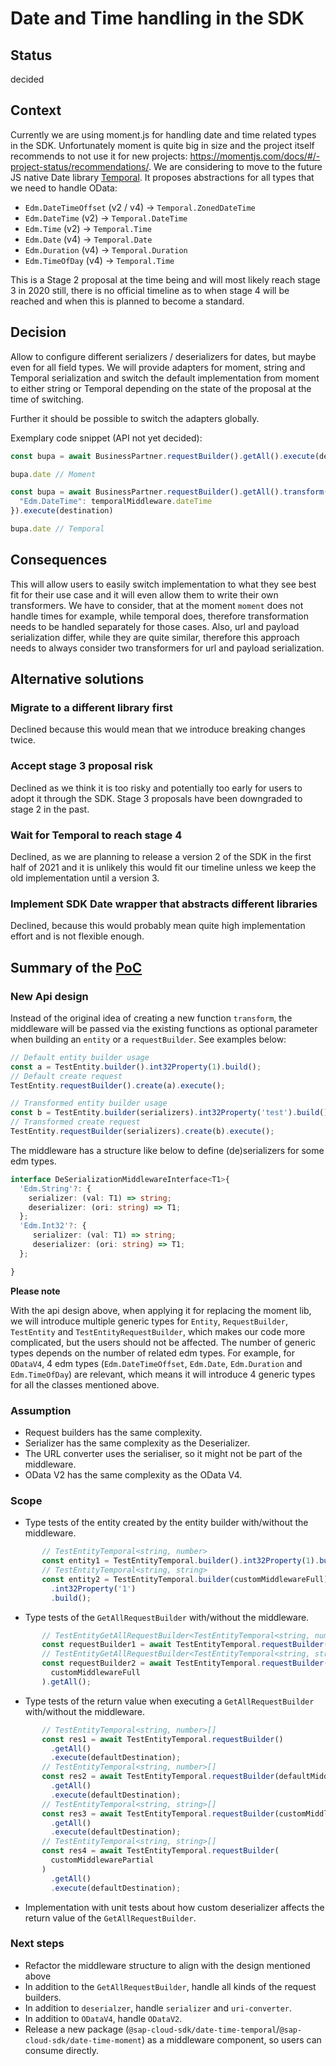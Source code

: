 # Date and Time handling in the SDK

## Status

decided

## Context

Currently we are using moment.js for handling date and time related types in the SDK. 
Unfortunately moment is quite big in size and the project itself recommends to not use it for new projects: https://momentjs.com/docs/#/-project-status/recommendations/.
We are considering to move to the future JS native Date library [Temporal](https://github.com/tc39/proposal-temporal).
It proposes abstractions for all types that we need to handle OData:

* `Edm.DateTimeOffset` (v2 / v4) -> `Temporal.ZonedDateTime`
* `Edm.DateTime` (v2) -> `Temporal.DateTime`
* `Edm.Time` (v2) -> `Temporal.Time`
* `Edm.Date` (v4) -> `Temporal.Date`
* `Edm.Duration` (v4) -> `Temporal.Duration`
* `Edm.TimeOfDay` (v4) -> `Temporal.Time`

This is a Stage 2 proposal at the time being and will most likely reach stage 3 in 2020 still, there is no official timeline as to when stage 4 will be reached and when this is planned to become a standard.

## Decision

Allow to configure different serializers / deserializers for dates, but maybe even for all field types. 
We will provide adapters for moment, string and Temporal serialization and switch the default implementation from moment to either string or Temporal depending on the state of the proposal at the time of switching.

Further it should be possible to switch the adapters globally.

Exemplary code snippet (API not yet decided):
```ts
const bupa = await BusinessPartner.requestBuilder().getAll().execute(destination)

bupa.date // Moment

const bupa = await BusinessPartner.requestBuilder().getAll().transform({
  "Edm.DateTime": temporalMiddleware.dateTime
}).execute(destination)

bupa.date // Temporal
```


## Consequences

This will allow users to easily switch implementation to what they see best fit for their use case and it will even allow them to write their own transformers. 
We have to consider, that at the moment `moment` does not handle times for example, while temporal does, therefore transformation needs to be handled separately for those cases. 
Also, url and payload serialization differ, while they are quite similar, therefore this approach needs to always consider two transformers for url and payload serialization.

## Alternative solutions

### Migrate to a different library first
Declined because this would mean that we introduce breaking changes twice.

### Accept stage 3 proposal risk
Declined as we think it is too risky and potentially too early for users to adopt it through the SDK. 
Stage 3 proposals have been downgraded to stage 2 in the past.

### Wait for Temporal to reach stage 4
Declined, as we are planning to release a version 2 of the SDK in the first half of 2021 and it is unlikely this would fit our timeline unless we keep the old implementation until a version 3.

### Implement SDK Date wrapper that abstracts different libraries
Declined, because this would probably mean quite high implementation effort and is not flexible enough.

## Summary of the [PoC](https://github.com/SAP/cloud-sdk-js/pull/921)
### New Api design
Instead of the original idea of creating a new function `transform`, the middleware will be passed via the existing functions as optional parameter when building an `entity` or a `requestBuilder`.
See examples below:
```ts
// Default entity builder usage
const a = TestEntity.builder().int32Property(1).build();
// Default create request
TestEntity.requestBuilder().create(a).execute();

// Transformed entity builder usage
const b = TestEntity.builder(serializers).int32Property('test').build();
// Transformed create request
TestEntity.requestBuilder(serializers).create(b).execute();
```
The middleware has a structure like below to define (de)serializers for some edm types.
```ts
interface DeSerializationMiddlewareInterface<T1>{
  'Edm.String'?: {
    serializer: (val: T1) => string;
    deserializer: (ori: string) => T1;
  };
  'Edm.Int32'?: {
     serializer: (val: T1) => string;
     deserializer: (ori: string) => T1;
  };

}
```
**Please note**

With the api design above, when applying it for replacing the moment lib, we will introduce multiple generic types for `Entity`, `RequestBuilder`, `TestEntity` and `TestEntityRequestBuilder`, which makes our code more complicated, but the users should not be affected.
The number of generic types depends on the number of related edm types. 
For example, for `ODataV4`, 4 edm types (`Edm.DateTimeOffset`, `Edm.Date`, `Edm.Duration` and `Edm.TimeOfDay`) are relevant, which means it will introduce 4 generic types for all the classes mentioned above.

### Assumption
- Request builders has the same complexity.
- Serializer has the same complexity as the Deserializer.
- The URL converter uses the serialiser, so it might not be part of the middleware.
- OData V2 has the same complexity as the OData V4.

### Scope
- Type tests of the entity created by the entity builder with/without the middleware.
```ts
       // TestEntityTemporal<string, number>
       const entity1 = TestEntityTemporal.builder().int32Property(1).build();
       // TestEntityTemporal<string, string>
       const entity2 = TestEntityTemporal.builder(customMiddlewareFull)
         .int32Property('1')
         .build();
```
- Type tests of the `GetAllRequestBuilder` with/without the middleware.
```ts
       // TestEntityGetAllRequestBuilder<TestEntityTemporal<string, number>, string, number>
       const requestBuilder1 = await TestEntityTemporal.requestBuilder().getAll();
       // TestEntityGetAllRequestBuilder<TestEntityTemporal<string, string>, string, string>
       const requestBuilder2 = await TestEntityTemporal.requestBuilder(
         customMiddlewareFull
       ).getAll();
```
- Type tests of the return value when executing a `GetAllRequestBuilder` with/without the middleware.
```ts
       // TestEntityTemporal<string, number>[]
       const res1 = await TestEntityTemporal.requestBuilder()
         .getAll()
         .execute(defaultDestination);
       // TestEntityTemporal<string, number>[]
       const res2 = await TestEntityTemporal.requestBuilder(defaultMiddleware)
         .getAll()
         .execute(defaultDestination);
       // TestEntityTemporal<string, string>[]
       const res3 = await TestEntityTemporal.requestBuilder(customMiddlewareFull)
         .getAll()
         .execute(defaultDestination);
       // TestEntityTemporal<string, string>[]
       const res4 = await TestEntityTemporal.requestBuilder(
         customMiddlewarePartial
       )
         .getAll()
         .execute(defaultDestination);
```
- Implementation with unit tests about how custom deserializer affects the return value of the `GetAllRequestBuilder`.

### Next steps
- Refactor the middleware structure to align with the design mentioned above
- In addition to the `GetAllRequestBuilder`, handle all kinds of the request builders.
- In addition to `deserialzer`, handle `serializer` and `uri-converter`.
- In addition to `ODataV4`, handle `ODataV2`.
- Release a new package (`@sap-cloud-sdk/date-time-temporal`/`@sap-cloud-sdk/date-time-moment`) as a middleware component, so users can consume directly.
